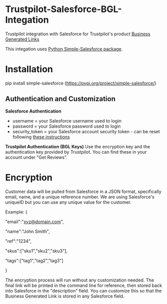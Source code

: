 # Trustpilot-Salesforce-BGL-Integation
Trustpilot integration with Salesforce for Trustpilot's product [Business Generated Links](https://support.trustpilot.com/hc/en-us/articles/115004145087--Business-Generated-Links-for-developers-)

This integation uses [Python Simple-Salesforce package](https://pypi.org/project/simple-salesforce/). 

# Installation 
pip install simple-salesforce (https://pypi.org/project/simple-salesforce/)

## Authentication and Customization
**Salesforce Authentication**
- username = your Salesforce username used to login 
- password = your Salesforce password used to login
- security_token = your Salesforce account security token - can be reset following [these instructions](https://onlinehelp.coveo.com/en/ces/7.0/administrator/getting_the_security_token_for_your_salesforce_account.htm)

**Trustpilot Authentication (BGL Keys)**
Use the encryption key and the authentication key provided by Trustpilot. You can find these in your account under "Get Reviews". 

# Encryption
Customer data will be pulled from Salesforce in a JSON format, specifically email, name, and a unique reference number. We are using Salesforce's uniqueID but you can use any unique value for the customer. 

Example:
{

"email":"xyz@domain.com",

"name":"John Smith",

"ref":"1234",

"skus":["sku1","sku2","sku3"],

"tags":["tag1","tag2","tag3"]

}


The encryption process will run without any customization needed. The final link will be printed in the command line for reference, then stored back into Salesforce in the "description" field. You can customize this so that the Business Generated Link is stored in any Salesforce field. 
